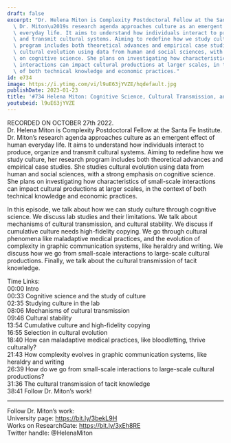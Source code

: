 ```yaml
---
draft: false
excerpt: "Dr. Helena Miton is Complexity Postdoctoral Fellow at the Santa Fe Institute.\
  \ Dr. Miton\u2019s research agenda approaches culture as an emergent effect of human\
  \ everyday life. It aims to understand how individuals interact to produce, organize\
  \ and transmit cultural systems. Aiming to redefine how we study culture, her research\
  \ program includes both theoretical advances and empirical case studies. She studies\
  \ cultural evolution using data from human and social sciences, with a strong emphasis\
  \ on cognitive science. She plans on investigating how characteristics of small-scale\
  \ interactions can impact cultural productions at larger scales, in the context\
  \ of both technical knowledge and economic practices."
id: e734
image: https://i.ytimg.com/vi/l9uE63jYVZE/hqdefault.jpg
publishDate: 2023-01-23
title: '#734 Helena Miton: Cognitive Science, Cultural Transmission, and Tacit Knowledge'
youtubeid: l9uE63jYVZE
---
```

RECORDED ON OCTOBER 27th 2022.  
Dr. Helena Miton is Complexity Postdoctoral Fellow at the Santa Fe Institute. Dr. Miton’s research agenda approaches culture as an emergent effect of human everyday life. It aims to understand how individuals interact to produce, organize and transmit cultural systems. Aiming to redefine how we study culture, her research program includes both theoretical advances and empirical case studies. She studies cultural evolution using data from human and social sciences, with a strong emphasis on cognitive science. She plans on investigating how characteristics of small-scale interactions can impact cultural productions at larger scales, in the context of both technical knowledge and economic practices.

In this episode, we talk about how we can study culture through cognitive science. We discuss lab studies and their limitations. We talk about mechanisms of cultural transmission, and cultural stability. We discuss if cumulative culture needs high-fidelity copying. We go through cultural phenomena like maladaptive medical practices, and the evolution of complexity in graphic communication systems, like heraldry and writing. We discuss how we go from small-scale interactions to large-scale cultural productions. Finally, we talk about the cultural transmission of tacit knowledge.

Time Links:  
00:00 Intro  
00:33  Cognitive science and the study of culture  
02:35  Studying culture in the lab  
08:06  Mechanisms of cultural transmission  
09:46  Cultural stability  
13:54  Cumulative culture and high-fidelity copying  
16:55  Selection in cultural evolution  
18:40  How can maladaptive medical practices, like bloodletting, thrive culturally?  
21:43  How complexity evolves in graphic communication systems, like heraldry and writing  
26:39  How do we go from small-scale interactions to large-scale cultural productions?  
31:36  The cultural transmission of tacit knowledge  
38:41  Follow Dr. Miton’s work!

---

Follow Dr. Miton’s work:  
University page: https://bit.ly/3bekL9H  
Works on ResearchGate: https://bit.ly/3xEh8RE  
Twitter handle: @HelenaMiton
